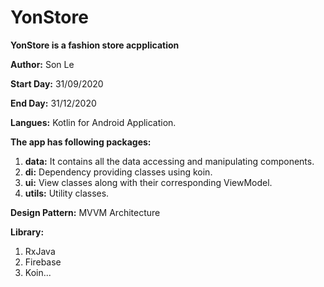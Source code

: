 # YonStore

**YonStore is a fashion store acpplication**

**Author:** Son Le

**Start Day:** 31/09/2020

**End Day:** 31/12/2020

**Langues:** Kotlin for Android Application.

**The app has following packages:**

1. **data:** It contains all the data accessing and manipulating components.
2. **di:** Dependency providing classes using koin.
3. **ui:** View classes along with their corresponding ViewModel.
5. **utils:** Utility classes.

**Design Pattern:** MVVM Architecture

**Library:**

1. RxJava
2. Firebase
3. Koin...
